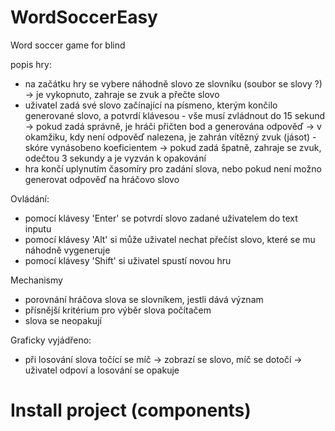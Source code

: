 # WordSoccerEasy
Word soccer game for blind

popis hry:

- na začátku hry se vybere náhodně slovo ze slovníku (soubor se slovy ?) -> je vykopnuto, zahraje se zvuk a přečte slovo
- uživatel zadá své slovo začínající na písmeno, kterým končilo generované slovo, a potvrdí klávesou - vše musí zvládnout do 15 sekund
-> pokud zadá  správně, je hráči přičten bod a generována odpověď -> v okamžiku, kdy není odpověď nalezena, je zahrán vítězný zvuk (jásot) - skóre vynásobeno koeficientem
-> pokud zadá špatně, zahraje se zvuk, odečtou 3 sekundy a je vyzván k opakování
- hra končí uplynutím časomíry pro zadání slova, nebo pokud není možno generovat odpověď na hráčovo slovo

Ovládání:
- pomocí klávesy 'Enter' se potvrdí slovo zadané uživatelem do text inputu
- pomocí klávesy 'Alt' si může uživatel nechat přečíst slovo, které se mu náhodně vygeneruje
- pomocí klávesy 'Shift' si uživatel spustí novou hru



Mechanismy
- porovnání hráčova slova se slovníkem, jestli dává význam
- přísnější kritérium pro výběr slova počítačem
- slova se neopakují

Graficky vyjádřeno:

- při losování slova točící se míč -> zobrazí se slovo, míč se dotočí
-> uživatel odpoví a losování se opakuje

# Install project (components)
